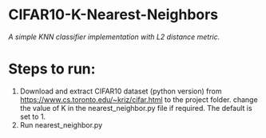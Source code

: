 # CIFAR10-K-Nearest-Neighbors

_A simple KNN classifier implementation with L2 distance metric._

# Steps to run:

1. Download and extract CIFAR10 dataset (python version) from https://www.cs.toronto.edu/~kriz/cifar.html to the project folder.
change the value of K in the nearest_neighbor.py file if required. The default is set to 1.
2. Run nearest_neighbor.py
